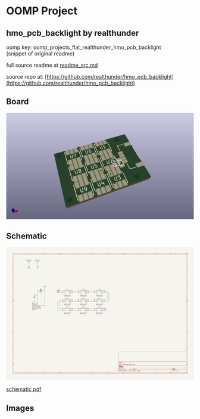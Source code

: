 # OOMP Project  
## hmo_pcb_backlight  by realthunder  
  
oomp key: oomp_projects_flat_realthunder_hmo_pcb_backlight  
(snippet of original readme)  
  
  
  full source readme at [readme_src.md](readme_src.md)  
  
source repo at: [https://github.com/realthunder/hmo_pcb_backlight](https://github.com/realthunder/hmo_pcb_backlight)  
## Board  
  
[![working_3d.png](working_3d_600.png)](working_3d.png)  
## Schematic  
  
[![working_schematic.png](working_schematic_600.png)](working_schematic.png)  
  
[schematic pdf](working_schematic.pdf)  
## Images  
